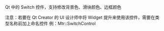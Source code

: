Qt 中的 Switch 控件，支持修改背景色、滑块颜色、边框颜色

注意：若要在 Qt Creator 的 UI 设计师中将 Widget 提升来使用该控件，需要在类型名称前加上命名控件 例：Mtr::SwitchControl
